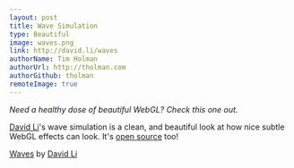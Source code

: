 ```yaml
---
layout: post
title: Wave Simulation
type: Beautiful
image: waves.png
link: http://david.li/waves
authorName: Tim Holman
authorUrl: http://tholman.com
authorGithub: tholman
remoteImage: true
---
```


_Need a healthy dose of beautiful WebGL? Check this one out._

[David Li](http://david.li)'s wave simulation is a clean, and beautiful look at how nice subtle WebGL effects can look. It's [open source](https://github.com/dli/waves) too!

[Waves](http://david.li/waves) by [David Li](http://david.li)
